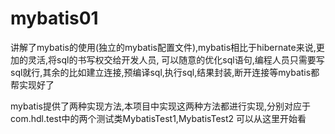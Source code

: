 # mybatis01
讲解了mybatis的使用(独立的mybatis配置文件),mybatis相比于hibernate来说,更加的灵活,将sql的书写权交给开发人员,
可以随意的优化sql语句,编程人员只需要写sql就行,其余的比如建立连接,预编译sql,执行sql,结果封装,断开连接等mybatis都帮实现好了

mybatis提供了两种实现方法,本项目中实现这两种方法都进行实现,分别对应于com.hdl.test中的两个测试类MybatisTest1,MybatisTest2 可以从这里开始看
